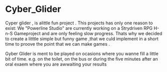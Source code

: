 # Cyber_Glider

Cyper glider , is alittle fun project .
This projects has only one reason to exist: We "Powerline Studio" are currently working on a Strydriven RPG H-n-S Gameproject and are only feeling slow progress. Thats why we decided to create a litttle simple but funny game ,that we culd implement in a short time to proove the point that we can make games .

Gyber Glider is ment to be played on ocasions where you wanne fill a little bit of time. e.g. on the toilet, on the bus or during the five minutes after an oral exaem where you are awwaiting your results 
